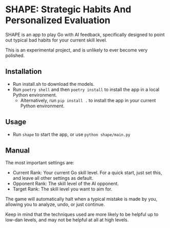 # SHAPE: Strategic Habits And Personalized Evaluation

SHAPE is an app to play Go with AI feedback, specifically designed to point out typical bad habits for your current skill level.

This is an experimental project, and is unlikely to ever become very polished.

## Installation

* Run install.sh to download the models.
* Run `poetry shell` and then `poetry install` to install the app in a local Python environment.
  * Alternatively, run `pip install .` to install the app in your current Python environment.

## Usage

* Run `shape` to start the app, or use `python shape/main.py`

## Manual

The most important settings are:

- Current Rank: Your current Go skill level. For a quick start, just set this, and leave all other settings as default.
- Opponent Rank: The skill level of the AI opponent.
- Target Rank: The skill level you want to aim for.

The game will automatically halt when a typical mistake is made by you, allowing you to analyze, undo, or just continue.

Keep in mind that the techniques used are more likely to be helpful up to low-dan levels, and may not be helpful at all at high levels.


